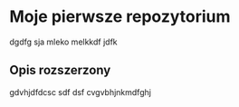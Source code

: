 # Moje pierwsze repozytorium

dgdfg
sja mleko melkkdf jdfk

## Opis rozszerzony

gdvhjdfdcsc
sdf
dsf
cvgvbhjnkmdfghj